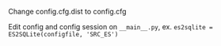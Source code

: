 Change config.cfg.dist to config.cfg

Edit config and config session on `__main__.py`, ex. `es2sqlite = ES2SQLite(configfile, 'SRC_ES')`
